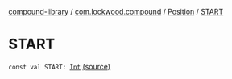 [compound-library](../../index.md) / [com.lockwood.compound](../index.md) / [Position](index.md) / [START](./-s-t-a-r-t.md)

# START

`const val START: `[`Int`](https://kotlinlang.org/api/latest/jvm/stdlib/kotlin/-int/index.html) [(source)](https://github.com/lndmflngs/compound-text-view/tree/master/compound-library/src/main/java/com/lockwood/compound/CompoundTextView.kt#L1284)